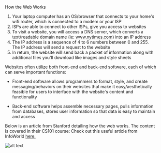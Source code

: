 How the Web Works
1. Your laptop computer has an OS/browser that connects to your home's wifi router, which is connected to a modem or your ISP
2. ISPs are able to connect to other ISPs, give you access to websites
3. To visit a website, you will access a DNS server, which converts a text/readable domain name (ie: www.nytimes.com) into an IP address
4. The IP address is a sequence of 4 to 6 numbers between 0 and 255. The IP address will send a request to the website
5. In return, the website will send back a packet of information along with additional files you'll download like images and style sheets

Websites often utilize both front-end and back-end software, each of which can serve important functions:

- Front-end software allows programmers to format, style, and create messaging/behaviors on their websites that make it easy/aesthetically feasible for users to interface with the website's content and functionality

- Back-end software helps assemble necessary pages, pulls information from databases, stores user information so that data is easy to maintain and access

Below is an article from Stanford detailing how the web works.  The content is covered in their CS101 course:
Check out this useful article from InfoWorld <a href="http://web.stanford.edu/class/msande91si/www-spr04/readings/week1/InternetWhitepaper.htm">here.</a>

![alt text](http://core0.staticworld.net/images/article/2012/12/razer20laptop-large-100016095-large.jpg "Interweb")
